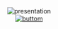 <div align= center>
  <img src="https://cdn.discordapp.com/attachments/864514803715932210/889546863269789736/presentation.png" alt="presentation">
</div>
<div align= center>
  <a target="_blank" rel="noopener noreferrer" href="https://twitter.com/wycha_"><img src="https://cdn.discordapp.com/attachments/864514803715932210/889541767471435836/button.png"   alt="buttom"></a>
</div>
